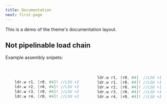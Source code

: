 ```yaml
---
title: Documentation
next: first-page
---
```


This is a demo of the theme's documentation layout.

## Not pipelinable load chain
Example assembly snipets:

<style>
  .side-by-side {
    display: flex;
    gap: 10px;
  }
  .box {
    flex: 1;
    border: none;
    box-sizing: border-box;
    padding-top: 20px;
    padding-bottom: 20px;
  }
</style>

<div class="side-by-side">
  <div class="box">

```verilog {filename="sample a"}

    ldr.w r1, [r0, #4]! //LSU +2
    ldr.w r2, [r0, #4]! //LSU +2
    ldr.w r3, [r0, #4]! //LSU +2
    ldr.w r4, [r0, #4]! //LSU +2
```
  </div>
  <div class="box">

```verilog {filename="sample b"}
    ldr.w r1, [r0, #4]  //LSU +1
    ldr.w r1, [r0, #4]! //LSU +1
    ldr.w r2, [r0, #4]! //LSU +1
    ldr.w r3, [r0, #4]! //LSU +1
    ldr.w r4, [r0, #4]! //LSU +2
```
  </div>
</div>
